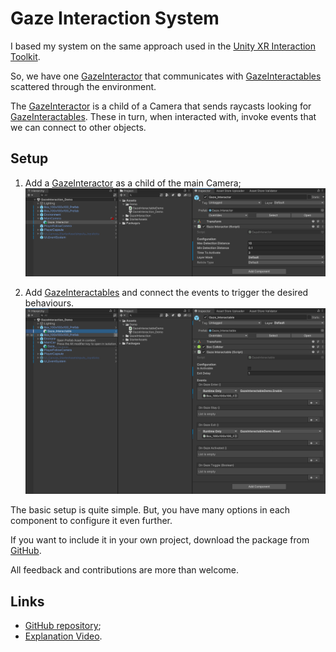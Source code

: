 # Gaze Interaction System

I based my system on the same approach used in the [Unity XR Interaction Toolkit](https://docs.unity3d.com/Packages/com.unity.xr.interaction.toolkit@2.0/manual/index.html).

So, we have one [GazeInteractor](api/TS.GazeInteraction.GazeInteractor.html) that communicates with [GazeInteractables](api/TS.GazeInteraction.GazeInteractable.html) scattered through the environment.

The [GazeInteractor](api/TS.GazeInteraction.GazeInteractor.html) is a child of a Camera that sends raycasts looking for [GazeInteractables](api/TS.GazeInteraction.GazeInteractable.html). These in turn, when interacted with, invoke events that we can connect to other objects.

## Setup

1.  Add a [GazeInteractor](api/TS.GazeInteraction.GazeInteractor.html) as a child of the main Camera; ![unity_gaze_interactor.png](images/unity_gaze_interactor.png)
    
2.  Add [GazeInteractables](api/TS.GazeInteraction.GazeInteractable.html) and connect the events to trigger the desired behaviours. ![f838ee23d40c5c4a78188618c0d7ee66.png](images/unity_gaze_interactable.png)
    

The basic setup is quite simple. But, you have many options in each component to configure it even further.

If you want to include it in your own project, download the package from [GitHub](https://github.com/tomazsaraiva/unity-gaze-interaction/releases).

All feedback and contributions are more than welcome.

## Links
- [GitHub repository](https://github.com/tomazsaraiva/unity-gaze-interaction/);
- [Explanation Video](https://www.youtube.com/watch?v=8p4erfeWatA&list=PLBBRLwJVhEhNeLRaBjJh7O8cvGHFKOpGW&index=1).